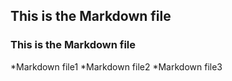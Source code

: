 ## This is the Markdown file
### This is the Markdown file

*Markdown file1
*Markdown file2
*Markdown file3